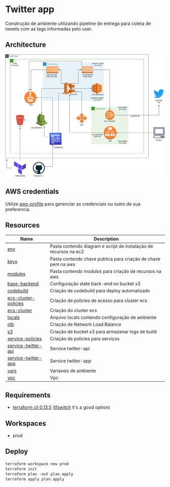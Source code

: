 
# Twitter app

Construção de ambiente utilizando pipeline de entrega para coleta de tweets com as tags informadas pelo user.

## Architecture

![diagrama](./env/aws.png)

## AWS credentials

Utilize [aws-profile](https://docs.aws.amazon.com/cli/latest/userguide/cli-configure-profiles.html) para gerenciar as credenciais ou outro de sua preferencia.

## Resources

| Name                                     | Description                                                     |
| ---------------------------------------- | --------------------------------------------------------------- |
| [env](./env)                             | Pasta contendo diagram e script de instalação de recursos na ec2|
| [keys](./keys)                           | Pasta contendo chave publica para criação de chave pem na aws   |
| [modules](./modules)                     | Pasta contendo modulos para criação de recursos na aws          |
| [base-backend](./base-backend.tf)        | Configuração state back-end no bucket s3                        |
| [codebuild](./codebuild.tf)              | Criação de codebuild para deploy automatizado                   |
| [ecs-cluster-policies](./ecs-cluster-policies.tf)|Criação de policies de acesso para cluster ecs           |
| [ecs-cluster](./ecs-cluster.tf)          | Criação do cluster ecs                                          |
| [locals](./locals.tf)                    | Arquivo locals contendo configuração de ambiente                |
| [nlb](./nlb.tf)                          | Criação de Network Load Balance                                 |
| [s3](./s3.tf)                            | Criação de bucket s3 para armazenar logs de build               |
| [service-policies](./service-policies.tf)| Criação de policies para serviços                               |
| [service-twitter-api](./service-twitter-api.tf)| Service twitter-api                                       |
| [service-twitter-app](./service-twitter-app.tf)| Service twitter-app                                       |
| [vars](./vars.tf)                        | Variaveis de ambiente                                           |
| [vpc](./vpc.tf)                          | Vpc                                                             |


## Requirements

- [terraform cli 0.13.5](https://www.terraform.io/docs/cli/index.html) ([tfswitch](https://tfswitch.warrensbox.com) it's a good option)

## Workspaces

- prod

## Deploy

```
terraform workspace new prod
terraform init
terraform plan -out plan.apply
terraform apply plan.apply

```